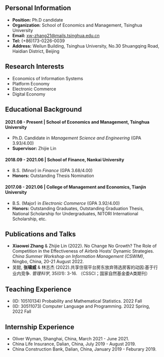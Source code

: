 ## Personal Information
- **Position:** Ph.D candidate
- **Organization**: School of Economics and Management, Tsinghua University
- **Email:** xw-zhang21@mails.tsinghua.edu.cn
- **Tel:** (+86)173-0226-0039
- **Address:** Weilun Building, Tsinghua University, No.30 Shuangqing Road, Haidian District, Beijing

## Research Interests
- Economics of Information Systems
- Platform Economy
- Electronic Commerce
- Digital Economy

## Educational Background
#### 2021.08 - Present | School of Economics and Management, Tsinghua University
- Ph.D. Candidate in *Management Science and Engineering* (GPA 3.93/4.00)
- **Supervisor:** Zhijie Lin

#### 2018.09 - 2021.06 | School of Finance, Nankai University
- B.S. (Minor) in *Finance* (GPA 3.68/4.00)
- **Honors:** Outstanding Thesis Nomination

#### 2017.08 - 2021.06 | College of Management and Economics, Tianjin University
- B.S. (Major) in *Electronic Commerce* (GPA 3.92/4.00)
- **Honors:** Outstanding Graduates, Outstanding Graduation Thesis, National Scholarship for Undergraduates, NITORI International Scholarship, etc.

## Publications and Talks
- **Xiaowei Zhang** & Zhijie Lin (2022). No Change No Growth? The Role of Competition in the Effectiveness of Airbnb Hosts’ Dynamic Strategies. *China Summer Workshop on
Information Management (CSWIM)*, Ningbo, China, 20-21 August 2022.
- 吴懿, **张啸威** & 林志杰 (2022).共享住宿平台房东放弃筛选房客的动因:基于行业内竞争. *管理科学*, 35(01): 3-16. （CSSCI；国家自然基金委A类期刊）

## Teaching Experience
- (ID: 10510134) Probability and Mathematical Statistics. 2022 Fall
- (ID: 30511073) Computer Language and Programming. 2022 Spring, 2022 Fall

## Internship Experience
- Oliver Wyman, Shanghai, China, March 2021 - June 2021.
- China Life Insurance, Dalian, China, July 2019 - August 2019.
- China Construction Bank, Dalian, China, January 2019 - Feburary 2019.
